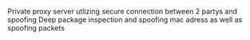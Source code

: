 Private proxy server utlizing secure connection between 2 partys and spoofing Deep package inspection and spoofing mac adress as well as spoofing packets

